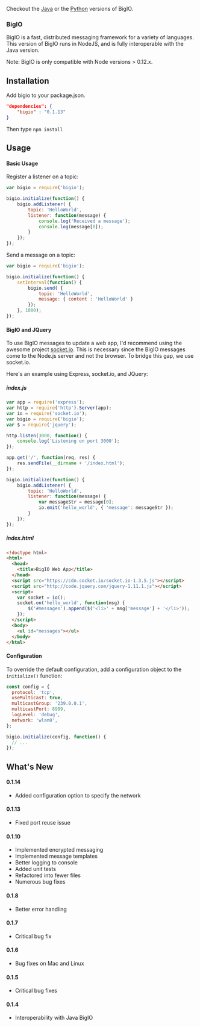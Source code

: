 Checkout the [Java](https://github.com/Archarithms/bigio) or the [Python](https://github.com/Archarithms/bigio-python) versions of BigIO.

### BigIO

BigIO is a fast, distributed messaging framework for a variety of languages.
This version of BigIO runs in NodeJS, and is fully interoperable with the
Java version.

Note: BigIO is only compatible with Node versions > 0.12.x.

## Installation
Add bigio to your package.json.

```json
"dependencies": {
    "bigio" : "0.1.13"
}
```

Then type ```npm install```

## Usage

#### Basic Usage

Register a listener on a topic:

```javascript
var bigio = require('bigio');

bigio.initialize(function() {
    bigio.addListener( {
        topic: 'HelloWorld',
        listener: function(message) {
            console.log('Received a message');
            console.log(message[0]);
        }
    });
});
```

Send a message on a topic:

```javascript
var bigio = require('bigio');

bigio.initialize(function() {
    setInterval(function() {
        bigio.send( {
            topic: 'HelloWorld',
            message: { content : 'HelloWorld' }
        });
    }, 1000);
});
```

#### BigIO and JQuery

To use BigIO messages to update a web app, I'd recommend using the awesome project [socket.io](http://socket.io).
This is necessary since the BigIO messages come to the Node.js server and not the browser. To bridge this
gap, we use socket.io.

Here's an example using Express, socket.io, and JQuery:

##### index.js
```javascript
var app = require('express');
var http = require('http').Server(app);
var io = require('socket.io');
var bigio = require('bigio');
var $ = require('jquery');

http.listen(3000, function() {
    console.log('Listening on port 3000');
});

app.get('/', function(req, res) {
    res.sendFile(__dirname + '/index.html');
});

bigio.initialize(function() {
    bigio.addListener( {
        topic: 'HelloWorld',
        listener: function(message) {
            var messageStr = message[0];
            io.emit('hello_world', { 'message': messageStr });
        }
    });
});
```

##### index.html
```html
<!doctype html>
<html>
  <head>
    <title>BigIO Web App</title>
  </head>
  <script src="https://cdn.socket.io/socket.io-1.3.5.js"></script>
  <script src="http://code.jquery.com/jquery-1.11.1.js"></script>
  <script>
    var socket = io();
    socket.on('hello_world', function(msg) {
        $('#messages').append($('<li>' + msg['message'] + '</li>'));
    });
  </script>
  <body>
    <ul id="messages"></ul>
  </body>
</html>
```

#### Configuration

To override the default configuration, add a configuration object to the `initialize()` function:

```javascript
const config = {
  protocol: 'tcp',
  useMulticast: true,
  multicastGroup: '239.0.0.1',
  multicastPort: 8989,
  logLevel: 'debug',
  network: 'wlan0',
};

bigio.initialize(config, function() {
  // ...
});
```


## What's New
#### 0.1.14
- Added configuration option to specify the network

#### 0.1.13
- Fixed port reuse issue

#### 0.1.10
- Implemented encrypted messaging
- Implemented message templates
- Better logging to console
- Added unit tests
- Refactored into fewer files
- Numerous bug fixes

#### 0.1.8
- Better error handling

#### 0.1.7
- Critical bug fix

#### 0.1.6
- Bug fixes on Mac and Linux

#### 0.1.5
- Critical bug fixes

#### 0.1.4
- Interoperability with Java BigIO
